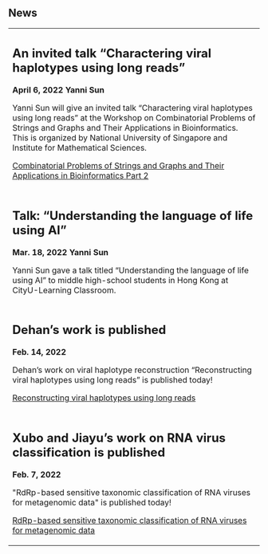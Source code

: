 
## News

<div align="center">
<table border="0"> 
   <tr>
    <td>
      <h2>An invited talk “Charactering viral haplotypes using long reads”</h2>
      <p><b>April 6, 2022  Yanni Sun</b></p>
      <p>Yanni Sun will give an invited talk “Charactering viral haplotypes using long reads” at the Workshop on Combinatorial Problems of Strings and Graphs and Their Applications in Bioinformatics. This is organized by National University of Singapore and Institute for Mathematical Sciences.</p>
      <p><a href="https://ims.nus.edu.sg/events/combinatorial-problems-for-string-and-graph-and-their-applications-in-bioinformatics-part-2/">Combinatorial Problems of Strings and Graphs and Their Applications in Bioinformatics Part 2</a></p>
        
   </td>    
  </tr>
 
   <tr>
    <td>
      <h2>Talk: “Understanding the language of life using AI”</h2>
      <p><b>Mar. 18, 2022  Yanni Sun</b></p>
      <p>Yanni Sun gave a talk titled “Understanding the language of life using AI” to middle high-school students in Hong Kong at CityU-Learning Classroom. </p>  
    </td>
  </tr>
  
  
  <tr>
    <td>
      <h2>Dehan’s work is published</h2>
      <p><b>Feb. 14, 2022</b></p>
      <p>Dehan’s work on viral haplotype reconstruction “Reconstructing viral haplotypes using long reads” is published today!</p> 
        <p><a href="https://doi.org/10.1093/bioinformatics/btac089">Reconstructing viral haplotypes using long reads</a></p>  
    </td>   
  </tr>

  <tr>
    <td>
      <h2>Xubo and Jiayu’s work on RNA virus classification is published</h2>
      <p><b>Feb. 7, 2022</b></p>
      <p>"RdRp-based sensitive taxonomic classification of RNA viruses for metagenomic data" is published today!</p>
      <p><a href="https://academic.oup.com/bib/article/23/2/bbac011/6523411?login=true">RdRp-based sensitive taxonomic classification of RNA viruses for metagenomic data</a></p>                                                                             
    </td>   
  </tr>
 </table>  
</div>
 





